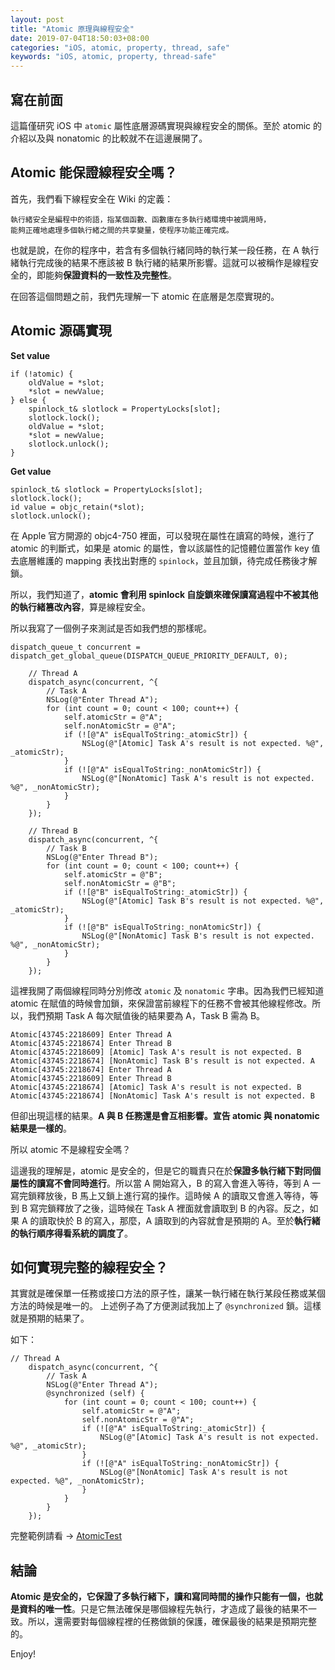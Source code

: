 ```yaml
---
layout: post
title: "Atomic 原理與線程安全"
date: 2019-07-04T18:50:03+08:00
categories: "iOS, atomic, property, thread, safe"
keywords: "iOS, atomic, property, thread-safe"
---
```


## 寫在前面

這篇僅研究 iOS 中 `atomic` 屬性底層源碼實現與線程安全的關係。至於 atomic 的介紹以及與 nonatomic 的比較就不在這邊展開了。

## Atomic 能保證線程安全嗎？

首先，我們看下線程安全在 Wiki 的定義：

```
執行緒安全是編程中的術語，指某個函數、函數庫在多執行緒環境中被調用時，
能夠正確地處理多個執行緒之間的共享變量，使程序功能正確完成。 
```

也就是說，在你的程序中，若含有多個執行緒同時的執行某一段任務，在 A 執行緒執行完成後的結果不應該被 B 執行緒的結果所影響。這就可以被稱作是線程安全的，即能夠**保證資料的一致性及完整性**。

在回答這個問題之前，我們先理解一下 atomic 在底層是怎麼實現的。

## Atomic 源碼實現

**Set value**

```
if (!atomic) {
    oldValue = *slot;
    *slot = newValue;
} else {
    spinlock_t& slotlock = PropertyLocks[slot];
    slotlock.lock();
    oldValue = *slot;
    *slot = newValue;        
    slotlock.unlock();
}
```

**Get value**

```
spinlock_t& slotlock = PropertyLocks[slot];
slotlock.lock();
id value = objc_retain(*slot);
slotlock.unlock();
```    

在 Apple 官方開源的 objc4-750 裡面，可以發現在屬性在讀寫的時候，進行了 atomic 的判斷式，如果是 atomic 的屬性，會以該屬性的記憶體位置當作 key 值去底層維護的 mapping 表找出對應的 `spinlock`，並且加鎖，待完成任務後才解鎖。

所以，我們知道了，**atomic 會利用 spinlock 自旋鎖來確保讀寫過程中不被其他的執行緒篡改內容**，算是線程安全。

所以我寫了一個例子來測試是否如我們想的那樣呢。

```
dispatch_queue_t concurrent = dispatch_get_global_queue(DISPATCH_QUEUE_PRIORITY_DEFAULT, 0);

    // Thread A
    dispatch_async(concurrent, ^{
        // Task A
        NSLog(@"Enter Thread A");
        for (int count = 0; count < 100; count++) {
            self.atomicStr = @"A";
            self.nonAtomicStr = @"A";
            if (![@"A" isEqualToString:_atomicStr]) {
                NSLog(@"[Atomic] Task A's result is not expected. %@", _atomicStr);
            }
            if (![@"A" isEqualToString:_nonAtomicStr]) {
                NSLog(@"[NonAtomic] Task A's result is not expected. %@", _nonAtomicStr);
            }
        }
    });
    
    // Thread B
    dispatch_async(concurrent, ^{
        // Task B
        NSLog(@"Enter Thread B");
        for (int count = 0; count < 100; count++) {
            self.atomicStr = @"B";
            self.nonAtomicStr = @"B";
            if (![@"B" isEqualToString:_atomicStr]) {
                NSLog(@"[Atomic] Task B's result is not expected. %@", _atomicStr);
            }
            if (![@"B" isEqualToString:_nonAtomicStr]) {
                NSLog(@"[NonAtomic] Task B's result is not expected. %@", _nonAtomicStr);
            }
        }
    });
```

這裡我開了兩個線程同時分別修改 `atomic` 及 `nonatomic` 字串。因為我們已經知道 atomic 在賦值的時候會加鎖，來保證當前線程下的任務不會被其他線程修改。所以，我們預期 Task A 每次賦值後的結果要為 A，Task B 需為 B。

```
Atomic[43745:2218609] Enter Thread A
Atomic[43745:2218674] Enter Thread B
Atomic[43745:2218609] [Atomic] Task A's result is not expected. B
Atomic[43745:2218674] [NonAtomic] Task B's result is not expected. A
Atomic[43745:2218674] Enter Thread A
Atomic[43745:2218609] Enter Thread B
Atomic[43745:2218674] [Atomic] Task A's result is not expected. B
Atomic[43745:2218674] [NonAtomic] Task A's result is not expected. B
```

但卻出現這樣的結果。**A 與 B 任務還是會互相影響。宣告 atomic 與 nonatomic 結果是一樣的**。

所以 atomic 不是線程安全嗎？

這邊我的理解是，atomic 是安全的，但是它的職責只在於**保證多執行緒下對同個屬性的讀寫不會同時進行**。所以當 A 開始寫入，B 的寫入會進入等待，等到 A 一寫完鎖釋放後，B 馬上又鎖上進行寫的操作。這時候 A 的讀取又會進入等待，等到 B 寫完鎖釋放了之後，這時候在 Task A 裡面就會讀取到 B 的內容。反之，如果 A 的讀取快於 B 的寫入，那麼，A 讀取到的內容就會是預期的 A。至於**執行緒的執行順序得看系統的調度了**。

## 如何實現完整的線程安全？

其實就是確保單一任務或接口方法的原子性，讓某一執行緒在執行某段任務或某個方法的時候是唯一的。
上述例子為了方便測試我加上了 `@synchronized` 鎖。這樣就是預期的結果了。

如下：

```
// Thread A
    dispatch_async(concurrent, ^{
        // Task A
        NSLog(@"Enter Thread A");
        @synchronized (self) {
            for (int count = 0; count < 100; count++) {
                self.atomicStr = @"A";
                self.nonAtomicStr = @"A";
                if (![@"A" isEqualToString:_atomicStr]) {
                    NSLog(@"[Atomic] Task A's result is not expected. %@", _atomicStr);
                }
                if (![@"A" isEqualToString:_nonAtomicStr]) {
                    NSLog(@"[NonAtomic] Task A's result is not expected. %@", _nonAtomicStr);
                }
            }
        }
    });
```

完整範例請看 -> [AtomicTest](https://github.com/wchuang/devSwift/tree/master/Atomic)

## 結論

**Atomic 是安全的，它保證了多執行緒下，讀和寫同時間的操作只能有一個，也就是資料的唯一性**。只是它無法確保是哪個線程先執行，才造成了最後的結果不一致。所以，還需要對每個線程裡的任務做鎖的保護，確保最後的結果是預期完整的。

Enjoy!